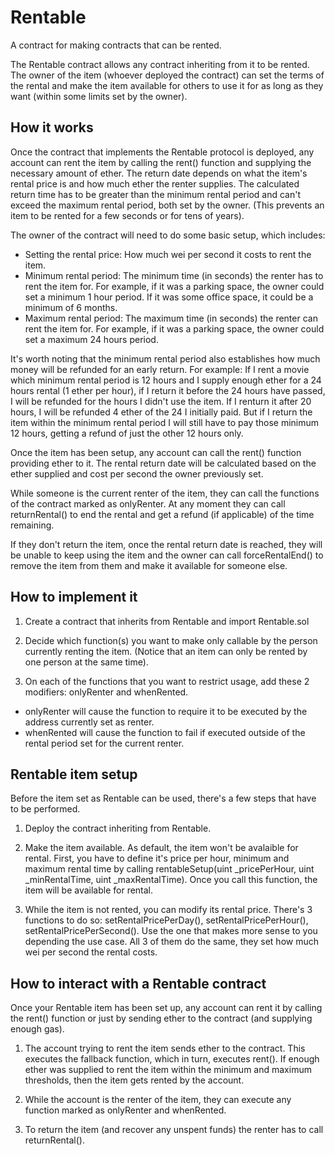 # Rentable
A contract for making contracts that can be rented.

The Rentable contract allows any contract inheriting from it to be rented.
The owner of the item (whoever deployed the contract) can set the terms of the rental and make the item available for others to use it for as long as they want (within some limits set by the owner).

## How it works

Once the contract that implements the Rentable protocol is deployed, any account can rent the item by calling the rent() function and supplying the necessary amount of ether. The return date depends on what the item's rental price is and how much ether the renter supplies. The calculated return time has to be greater than the minimum rental period and can't exceed the maximum rental period, both set by the owner. (This prevents an item to be rented for a few seconds or for tens of years).

The owner of the contract will need to do some basic setup, which includes:

- Setting the rental price: How much wei per second it costs to rent the item. 
- Minimum rental period: The minimum time (in seconds) the renter has to rent the item for. For example, if it was a parking space, the owner could set a minimum 1 hour period. If it was some office space, it could be a minimum of 6 months.
- Maximum rental period: The maximum time (in seconds) the renter can rent the item for. For example, if it was a parking space, the owner could set a maximum 24 hours period.

It's worth noting that the minimum rental period also establishes how much money will be refunded for an early return. For example: If I rent a movie which minimum rental period is 12 hours and I supply enough ether for a 24 hours rental (1 ether per hour), if I return it before the 24 hours have passed, I will be refunded for the hours I didn't use the item. If I renturn it after 20 hours, I will be refunded 4 ether of the 24 I initially paid. But if I return the item within the minimum rental period I will still have to pay those minimum 12 hours, getting a refund of just the other 12 hours only.

Once the item has been setup, any account can call the rent() function providing ether to it. The rental return date will be calculated based on the ether supplied and cost per second the owner previously set.

While someone is the current renter of the item, they can call the functions of the contract marked as onlyRenter. At any moment they can call returnRental() to end the rental and get a refund (if applicable) of the time remaining.

If they don't return the item, once the rental return date is reached, they will be unable to keep using the item and the owner can call forceRentalEnd() to remove the item from them and make it available for someone else.

## How to implement it

1. Create a contract that inherits from Rentable and import Rentable.sol

2. Decide which function(s) you want to make only callable by the person currently renting the item. (Notice that an item can only be rented by one person at the same time). 

3. On each of the functions that you want to restrict usage, add these 2 modifiers: onlyRenter and whenRented.

- onlyRenter will cause the function to require it to be executed by the address currently set as renter.
- whenRented will cause the function to fail if executed outside of the rental period set for the current renter.


## Rentable item setup

Before the item set as Rentable can be used, there's a few steps that have to be performed.

1. Deploy the contract inheriting from Rentable.

2. Make the item available. As default, the item won't be avalaible for rental. First, you have to define it's price per hour, minimum and maximum rental time by calling rentableSetup(uint _pricePerHour, uint _minRentalTime, uint _maxRentalTime).
Once you call this function, the item will be available for rental.

3. While the item is not rented, you can modify its rental price. There's 3 functions to do so: setRentalPricePerDay(), setRentalPricePerHour(), setRentalPricePerSecond(). Use the one that makes more sense to you depending the use case. All 3 of them do the same, they set how much wei per second the rental costs.


## How to interact with a Rentable contract

Once your Rentable item has been set up, any account can rent it by calling the rent() function or just by sending ether to the contract (and supplying enough gas). 

1. The account trying to rent the item sends ether to the contract. This executes the fallback function, which in turn, executes rent(). If enough ether was supplied to rent the item within the minimum and maximum thresholds, then the item gets rented by the account.

2. While the account is the renter of the item, they can execute any function marked as onlyRenter and whenRented.

3. To return the item (and recover any unspent funds) the renter has to call returnRental().
